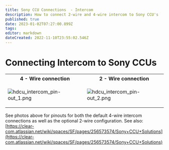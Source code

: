 ```yaml
---
title: Sony CCU Connections  - Intercom
description: How to connect 2-wire and 4-wire intercom to Sony CCU's
published: true
date: 2023-01-02T07:27:00.899Z
tags: 
editor: markdown
dateCreated: 2022-11-10T23:55:02.546Z
---
```


# Connecting Intercom to Sony CCUs
<table>
<tr>
<th> 4 - Wire connection </th>
<th> 2 - Wire connection </th>
</tr>
<tr>
<td>

![hdcu_intercom_pin-out_1.png](/hdcu_intercom_pin-out_1.png)


</td>
<td>

![hdcu_intercom_pin-out_2.png](/hdcu_intercom_pin-out_2.png)

</td>
</tr>
</table>

See photos above for pinouts for both the default 4-wire intercom connections as well as the optional 2-wire configuration.
See also: [https://clear-com.atlassian.net/wiki/spaces/SF/pages/256573574/Sony+CCU+Solutions](https://clear-com.atlassian.net/wiki/spaces/SF/pages/256573574/Sony+CCU+Solutions)